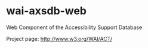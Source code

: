 wai-axsdb-web
=============

Web Component of the Accessibility Support Database

Project page: http://www.w3.org/WAI/ACT/